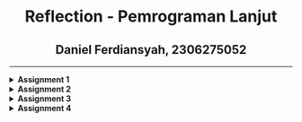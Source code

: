 <div align="center">

# **Reflection - Pemrograman Lanjut**  
## Daniel Ferdiansyah, 2306275052  

</div>

---


<details>
<summary><b>Assignment 1</b></summary>
<br>

# Reflection 1

### Clean Code Principle

Clean code principle merupakan cara untuk menjadi seorang developer yang baik. Terutama, ketika bekerja dalam tim, kita perlu memastikan bahwa code yang kita buat dapat semudah mungkin dibaca, dimaintain, hingga diperbaiki oleh tim developer lain. Pada Tutorial 1, saya telah mempelajari dan menerapkan clean code principle berikut:

- **Single Responsibility Principle (SRP):**
Setiap kelas memiliki tanggung jawab tunggal. Misalnya, `ProductController` hanya menangani permintaan HTTP, `ProductService` menangani logika bisnis, dan `ProductRepository` menangani akses data.

- **Don't Repeat Yourself (DRY):**
Kode tidak memiliki duplikasi yang signifikan. Logika seperti pembuatan, pembaruan, dan penghapusan produk diimplementasikan sekali dan digunakan di berbagai tempat.

- **Meaningful Names:**
Nama kelas, metode, dan variabel deskriptif dan bermakna. Misalnya, `ProductController`, `createProductPage`, `productData`, dan lain-lain.

- **Separation of Concerns (SoC):**
Kode dipisahkan berdasarkan lapisan (layer) seperti controller, service, dan repository. Hal ini dapat memudahkan maintenance dan testing ke depannya.

- **Use of Annotations:**
Anotasi seperti `@Controller`, `@Service`, `@Repository`, dan `@Autowired` digunakan untuk mengelola dependensi dan konfigurasi Spring secara otomatis.

- **Consistent Formatting:**
Kode diformat secara konsisten, dengan indentasi dan spasi yang sesuai, sehingga code jadi lebih mudah dibaca.

### Secure Coding Practices

Selain clean code principle, saya juga perlu memperhatikan kemananan dari product yang saya buat guna mencegah serangan peretas dan data user tetap aman. 

- **Penggunaan UUID:** Menggunakan UUID sebagai `productId` lebih aman dibandingkan ID yang mudah ditebak, misalnya integer increment.

- **CSRF Protection:** Form yang dikirim melalui `POST` akan dilindungi dari serangan `CSRF`.

- **Data Encapsulation:** Variabel `productData` di `ProductRepository` bersifat private, dan akses ke data dilakukan melalui metode yang menggunakan encapsulation.


### Area Improvisasi

Tentunya, Clean Code Principle dan Secure Coding Practice yang saya terapkan sudah saya improvisasi dibandingkan mengikuti penuh Tutorial 1. Akan tetapi, masih ada beberapa field yang dapat saya tingkatkan lagi, sebagai berikut

- **Error Handling:** Code saya saat ini kurang menangani error dengan baik. Misalnya, jika `findById` tidak menemukan produk, ia mengembalikan `null`, yang dapat menyebabkan `NullPointerException`. Alternatifnya, saya bisa menggunakan `Optional` atau throw `Exception` yang sesuai.

- **Validasi Tambahan:** Saat ini, validasi input hanya dilakukan pada sisi client (`HTML`). Akan lebih secure apabila saya nantinya menambahkan validasi pada sisi server atau back-end. Misalnya, validasi `productName` yang tidak boleh kosong atau `productQuantity` yang harus lebih dari 0.

Sejauh ini, saya rasa Tutorial 1 sudah cukup memberi pandangan yang luas bagaimana Clean Code Principle dan Secure Coding Practices dapat diterapkan. Berikutnya, akan ada pembahasan lebih lanjut mengenai CI yang akan dibahas pada Refleksi 2.



 # Reflection 2


 **1.** Setelah membuat unit test, saya merasa cukup secure karena dapat memastikan bahwa code yang telah saya buat dapat berjalan sebagaimana mestinya. Akan tetapi, ada bagian trickynya di mana saya perlu menulis code yang relatif repetitif dan terkadang terkesan membosankan. Atau mungkin memastikan edge case jika ke depannya saya perlu melakukan unit testing terhadap function yang lebih kompleks. Lalu
 
- **Berapa banyak unit test yang diperlukan dalam suatu class?** Unit test perlu dibuat sebisa mungkin dapat melakukan coverage seluruh bagian pada class. Misalnya, untuk semua logika bisnis atau method public. Lalu, unit test untuk skenario positif dan negatif. Serta, unit test untuk berbagai kemungkinan parameter.
 
- **Bagaimana memastikan kalau unit testnya sudah cukup?** Ada code coverage yang bisa dijadikan sebagai acuan seberapa banyak code dapat dieksekusi sesuai ekspektasi. Usahakan untuk membuat unit test dengan code coverage yang tinggi. Namun demikian, tetap perlu review dari tim yang memiliki kapabilitas sebagai tester.

- **Jika code coverage mencapai 100%, apakah program bebas bug?** Belum tentu. Karena unit test hanya akan berjalan seperti yang kita perintahkan. Unit test memastikan bahwa method yang kita buat memberi output sesuai dengan ekspektasi yang kita inginkan. Akan tetapi, tetap saja ada kemungkinan bug di luar method, misalnya bug yang terjadi akibat kesalahan integrasi antarkomponen code yang tidak terdteksi unit test.

**2.** Penambahan functional test baru dengan code yang sebagian besar mirip `CreateProductFunctionalTest.java` bisa mengurangi kualitas code. Beberapa issue mengapa hal tersebut mempengaruhi kualitas code adalah sebagai berikut

- **Code Duplication:** Jika setup procedure dan instance variable kebanyakan sama, hal ini dapat mengurangi efisiensi program. Program akan memakan lebih banyak memori untuk code yang persis.
  
- **Poor Maintainability:** Misal ada perubahan yang dilakukan di instance variable, maka kita perlu mengubah dua class: `CreateProductFunctionalTest.java` dan class baru yang telah dibuat.

**Solusinya,** dapat direfactor dengan membuat base test case, misalnya `BaseFunctionalTest.java` yang berisi instance variable dan setup procedure. Lalu, `CreateProductFunctionalTest`.java dapat meng-*inherit* base test tersebut dengan ditambah method tambahan sesuai dengan testing yang akan dilakukan. Sama halnya untuk class baru, bisa langsung meng-*inherit* base test dan kemudian ditambah dengan method untuk menghitung banyaknya row/produk yang telah dibuat.

---
</details>

<details>
<summary><b>Assignment 2</b></summary>
<br>


# Reflection 

**1.** Setelah mengintegrasikan dengan Sonarcloud, ada beberapa issue yang bisa diperbaiki. Namun demikian, beberapa issue tersebut bukanlah issue yang major. Hanya perbaikan minor dan relatif cepat untuk diselesaikan. Dua di antaranya adalah:

- **Removing Unused Imports**. Sesuai dengan prinsip clean code, apabila ada import yang tidak diperlukan lebih baik dihapus saja. Kebanyakan, import yang saya hapus merupakan class dari modul yang digunakan untuk testing dan aman dihapus (karena memang tidak digunakan).
  
- **Dependency Grouping**. Hal ini juga masih berkaitan dengan clean code principle. Code akan lebih mudah terbaca dan mudah untuk direview jika dependency yang saya gunakan digroup berdasarkan fungsionalitasnya. Misalnya ada dependency grouping untuk program utama, development, ci/cd, sampai testing. Untuk masalah ini hanya perlu memperbarui satu komponen saja, yaitu `build.gradle.kts`.

**2.** Ya, implementasi sekarang saya rasa sudah cukup qualified untuk dikatakan sebagai continuous integration dan continuous development. Mari breakdown satu-satu:

- **Continuous Integration**: Di workflow saya, ada `ci.yml` yang berfungsi untuk melakukan build yang dilakukan gradle tiap kali saya melakukan `push` ke repository. Lebih lanjut, di `ci.yml` juga ada konfigurasi untuk membuat laporan JaCoCo baik secara local maupun melalui GitHub actions. Selain itu, ada juga `build.yml` yang dipakai untuk melakukan build sekaligus analisis menggunakan Sonarcloud sesuai dengan token project yand diperoleh di Sonarcloud dan yang ada pada GitHub secret. Jadi, `ci.yml` dan `build.yml` sudah memenuhi kriteria Continuous Integration.

- **Continuous Development**: Repository telah terhubung dengan Koyeb, yang akan dideploy secara otomatis setiap ada `push` pada branch `master`.

Jadi, workflow saya bisa dikatakan sudah menerapkan Continuous Integration dan Continuous Deployment.

---
</details>

<details>
<summary><b>Assignment 3</b></summary>
<br>


# Reflection 

**1.** Saya menerapkan prinsip SOLID principle dalam assignment 3. Detailnya sebagai berikut

- **SRP (Single Responsibility Principle):** Saya melakukan refactoring yang cukup ideal. Pada Tutorial 3, jika mengikuti penuh, class `CarController` diletakkan dalam satu file dengan `ProductController`. Selain itu, `CarController` juga meng-inherit `ProductController`. Isu yang saya lihat di sini adalah `CarController` unnecessarily melakukan inheritance terhadap `ProductController`, padahal keduanya menangani dua model yang berbeda yaitu `product` dan `car`. Sehingga, saya melakukan refactoring dengan memisah kedua class, memastikan bahwa tiap class hanya akan menjalankan satu responsibility major saja. 

- **OCP (Open/Closed Principle):** Daripada membuat dua interface yang kegunaannya mirip, saya menjadikan `ProductService` dan `CarService` menjadi `BaseService`. Isi dari `BaseService` merupakan setup method yang ada pada kedua services tersebut, seperti `create`, `update`, `deleteById`, `findById`, dan `findAll`. Saya masih bisa memodifikasi secara terbuka (Open) implementasi dari Base Service, misalnya menambahkan method atau variable baru pada `CarServiceImpl` dan `ProductServiceImpl`. Akan tetapi, Base Service tidak dapat dimodifikasi (Closed) karena sudah menampung semua setup method yang penting.

- **LSP (Liskov Segregation Principle):** Interface `BaseService` yang saya buat dirancang seminimal mungkin, sehingga tidak ada method yang tidak dioverride oleh class yang mengimplementasinya. Hal ini sejalan dengan Liskov Segregation Principle, di mana subclass yang dibuat (dalam hal ini implementasi dari  `CarServiceImpl` dan `ProductServiceImpl`) dapat menggantikan `BaseService` tanpa mengubah behavior `BaseService` itu sendiri dikarenakan semua yang ada pada `BaseService` diimplement dengan tepat dan efektif pada semua subclassnya.
 
- **ISP (Interface Segregation Principle):** Tidak ada pelanggaran ISP. Kasusnya sama seperti poin kedua dan ketiga. Interface `BaseService` sudah cukup efektif dan efisien, tidak ada method yang berlebihan, serta semua method yang ada pada `BaseService` memang benar-benar diperlukan.

- **DIP (Dependency Inversion Principle):** Pada controller, daripada mengimplementasi konkret class seperti `CarServiceImpl` atau `ProductServiceImpl`, saya menerapkan interface abstract `BaseService<T>`. T bisa berupa model car maupun product. Hal ini sejalan dengan prinsip Dependency Inversion Principle, di mana modul tingkat tinggi seharusnya bergantung pada abstraksi, bukan modul tingkat rendah.

**2.** Setelah menerapkan SOLID principle, codebase project saya terasa jadi lebih rapi dan lebih mudah untuk dimaintain. misalnya dengan menerapkan `BaseSrevice`
```java
package id.ac.ui.cs.advprog.eshop.service;

import id.ac.ui.cs.advprog.eshop.model.Car;

import java.util.List;

public interface BaseService<T> {
    T create(T item);
    List<T> findAll();
    T findById(String id);
    void update(String Id, T item);
    void deleteById(String id);
}
```
saya tidak perlu membuat dua code interface yang berbeda untuk model product dan car. Sehingga, pekerjaan jadi lebih mudah. Terlebih, jika ke depannya akan ada model tambahan, saya hanya perlu membuat implementasinya saja untuk model tersebut. 

Selain itu, prinsip SOLID juga saya terapkan di Controller, di mana saya memisahkan controller untuk product dan car. Hal ini membuat readablity meningkat. Menghilangkan dependency yang kurang diperlukan (seperti `CarController` menginherit `ProductController`) juga akan 'menyelamatkan' saya dari beberapa problem yang tidak diinginkan ke depannya.

**3.** Andai saya tidak menerapkan SOLID, salah satu disadvantage yang cukup terasa adalah mengenai modul `service`. Jika saya membuat implementasi untuk model yang baru, saya perlu membuat interface untuk masing-masing model, bahkan jika setup methodnya relatif sama. Hal ini akan membuat pekerjaan terasa lebih lama dan melelahkan. Selain itu, misal `CarController` tetap menjadi subclass `ProductController`, hal ini bisa mengurangi maintainability. Walaupun tidak ada method yang dioverride, akan tetapi kita bisa melakukan pemanggilan method yang sebenarnya hanya untuk model product melalui controller model car. Hal ini kurang diinginkan dan perlu dihindari. Sehingga, overall jika saya tidak menerapkan SOLID, code yang saya buat akan lebih susah dimaintain daripada code yang sekarang.

</details>

<details>
<summary><b>Assignment 4</b></summary>
<br>

# Reflection

Setelah mengerjakan Tutorial Modul 4, saya rasa pendekatan TDD memberi cukup banyak *advantage* dalam proses development. Dengan membuat unit test terlebih dahulu untuk skenario positif dan negatif, kita menetapkan ekspektasi yang jelas terhadap logika program. Pendekatan ini membantu kita melakukan development aplikasi yang relatif *less buggy* karena setiap bagian kode sudah diuji sebelum diintegrasikan ke main project, sehingga bug dapat dideteksi lebih awal.

Penerapan TDD yang "benar" juga seharusnya membuat proses development menjadi lebih efisien. Karena bug dapat dideteksi dan diperbaiki di awal, maka tim developer tidak perlu kehilangan banyak sekali waktu yang biasanya dipakai untuk proses debugging ketika proses development. Selain itu, jika menerapkan TDD dengan benar, Developer akan menghadapi bug yang relatif lebih sedikit setelah diluncurkan. Jika tidak menerapkan TDD, akan cukup banyak bug yang harus dicari atau bahkan ditemukan oleh pengguna setelah produk diluncurkan. Sehingga, TDD merupakan approach yang sangat baik untuk membantu proses development menjadi lebih efisien secara keseluruhan.

Prinsip FIRST dalam pendekatan TDD juga diterapkan dengan baik

- **Fast**: Testing berjalan dengan cepat karena penggunaan mock, instead operasi database asli yang cenderung memakan waktu.

- **Independent**: Setiap metode pengujian dirancang secara independen, sehingga setiap tes fokus pada satu logika spesifik dengan data baru yang disiapkan di awal, menghindari dependency antartes.

- **Repeatable**: Konsistensi hasil dijamin dengan penggunaan data testing yang tetap serta repository buatan untuk menghindari interaksi langsung dengan codebase aslinya.

- **Self-validating**: Penilaian hasil tes menjadi mudah karena adanya *assertion* spesifik yang secara jelas menentukan apakah tes passed atau failed.

Selain itu, meskipun cakupan pengujian sudah tinggi, masih ada ruang untuk perbaikan, misalnya dengan menambahkan pengujian parameterized dan memperluas cakupan *edge cases*. Pendekatan TDD tidak hanya membantu mendeteksi bug sedini mungkin, tetapi juga relatif meningkatkan kualitas kode dan mempercepat siklus development secara overall.

</details>
